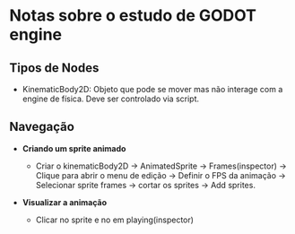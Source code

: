 # Notas sobre o estudo de GODOT engine


## Tipos de Nodes

- KinematicBody2D: Objeto que pode se mover mas não interage com a engine de física. Deve ser controlado via script.


##  Navegação

- **Criando um sprite animado**
    - Criar o kinematicBody2D -> AnimatedSprite -> Frames(inspector) -> Clique para abrir o menu de edição -> Definir o FPS da animação -> Selecionar sprite frames -> cortar os sprites -> Add sprites.

- **Visualizar a animação**
    - Clicar no sprite e no em playing(inspector)
